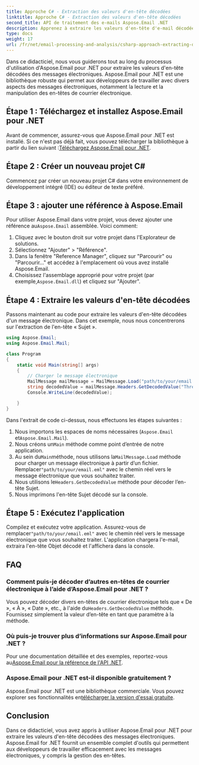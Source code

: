 ```yaml
---
title: Approche C# - Extraction des valeurs d'en-tête décodées
linktitle: Approche C# - Extraction des valeurs d'en-tête décodées
second_title: API de traitement des e-mails Aspose.Email .NET
description: Apprenez à extraire les valeurs d'en-tête d'e-mail décodées en C# à l'aide d'Aspose.Email pour .NET. Guide complet avec des exemples de code.
type: docs
weight: 17
url: /fr/net/email-processing-and-analysis/csharp-approach-extracting-decoded-header-values/
---
```


Dans ce didacticiel, nous vous guiderons tout au long du processus d'utilisation d'Aspose.Email pour .NET pour extraire les valeurs d'en-tête décodées des messages électroniques. Aspose.Email pour .NET est une bibliothèque robuste qui permet aux développeurs de travailler avec divers aspects des messages électroniques, notamment la lecture et la manipulation des en-têtes de courrier électronique.

## Étape 1 : Téléchargez et installez Aspose.Email pour .NET

 Avant de commencer, assurez-vous que Aspose.Email pour .NET est installé. Si ce n'est pas déjà fait, vous pouvez télécharger la bibliothèque à partir du lien suivant :[Téléchargez Aspose.Email pour .NET](https://releases.aspose.com/email/net).

## Étape 2 : Créer un nouveau projet C#

Commencez par créer un nouveau projet C# dans votre environnement de développement intégré (IDE) ou éditeur de texte préféré.

## Étape 3 : ajouter une référence à Aspose.Email

 Pour utiliser Aspose.Email dans votre projet, vous devez ajouter une référence au`Aspose.Email` assemblée. Voici comment:

1. Cliquez avec le bouton droit sur votre projet dans l'Explorateur de solutions.
2. Sélectionnez "Ajouter" > "Référence".
3. Dans la fenêtre "Reference Manager", cliquez sur "Parcourir" ou "Parcourir..." et accédez à l'emplacement où vous avez installé Aspose.Email.
4.  Choisissez l'assemblage approprié pour votre projet (par exemple,`Aspose.Email.dll`) et cliquez sur "Ajouter".

## Étape 4 : Extraire les valeurs d'en-tête décodées

Passons maintenant au code pour extraire les valeurs d'en-tête décodées d'un message électronique. Dans cet exemple, nous nous concentrerons sur l'extraction de l'en-tête « Sujet ».

```csharp
using Aspose.Email;
using Aspose.Email.Mail;

class Program
{
    static void Main(string[] args)
    {
        // Charger le message électronique
		MailMessage mailMessage = MailMessage.Load("path/to/your/email.eml");
		string decodedValue = mailMessage.Headers.GetDecodedValue("Thread-Topic");
		Console.WriteLine(decodedValue);

    }
}
```

Dans l'extrait de code ci-dessus, nous effectuons les étapes suivantes :

1. Nous importons les espaces de noms nécessaires (`Aspose.Email` et`Aspose.Email.Mail`).
2.  Nous créons un`Main` méthode comme point d’entrée de notre application.
3.  Au sein du`Main`méthode, nous utilisons la`MailMessage.Load` méthode pour charger un message électronique à partir d’un fichier. Remplacer`"path/to/your/email.eml"` avec le chemin réel vers le message électronique que vous souhaitez traiter.
4.  Nous utilisons le`Headers.GetDecodedValue` méthode pour décoder l’en-tête Sujet.
5. Nous imprimons l'en-tête Sujet décodé sur la console.

## Étape 5 : Exécutez l'application

 Compilez et exécutez votre application. Assurez-vous de remplacer`"path/to/your/email.eml"` avec le chemin réel vers le message électronique que vous souhaitez traiter. L'application chargera l'e-mail, extraira l'en-tête Objet décodé et l'affichera dans la console.

## FAQ

### Comment puis-je décoder d’autres en-têtes de courrier électronique à l’aide d’Aspose.Email pour .NET ?

 Vous pouvez décoder divers en-têtes de courrier électronique tels que « De », « À », « Date », etc., à l'aide du`Headers.GetDecodedValue` méthode. Fournissez simplement la valeur d’en-tête en tant que paramètre à la méthode.

### Où puis-je trouver plus d’informations sur Aspose.Email pour .NET ?

 Pour une documentation détaillée et des exemples, reportez-vous au[Aspose.Email pour la référence de l'API .NET](https://reference.aspose.com/email/net).

### Aspose.Email pour .NET est-il disponible gratuitement ?

 Aspose.Email pour .NET est une bibliothèque commerciale. Vous pouvez explorer ses fonctionnalités en[télécharger la version d'essai gratuite](https://releases.aspose.com/email/net).

## Conclusion

Dans ce didacticiel, vous avez appris à utiliser Aspose.Email pour .NET pour extraire les valeurs d'en-tête décodées des messages électroniques. Aspose.Email for .NET fournit un ensemble complet d'outils qui permettent aux développeurs de travailler efficacement avec les messages électroniques, y compris la gestion des en-têtes.